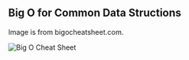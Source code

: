 ## Big O for Common Data Structions

Image is from bigocheatsheet.com.

![Big O Cheat Sheet](/static/big-o/big-o.png)